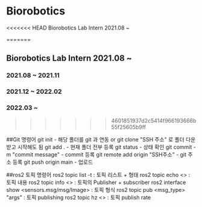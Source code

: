 # Biorobotics
<<<<<<< HEAD
Biorobotics Lab Intern 2021.08 ~

=======
## Biorobotics Lab Intern 2021.08 ~
### 2021.08 ~ 2021.11

### 2021.12 ~ 2022.02

### 2022.03 ~ 
>>>>>>> 4601851937d2c5414f966193666b55f25605b9ff


##Git 명령어
git init - 해당 폴더를 git 과 연동 or git clone "SSH 주소" 로 폴더 다운받고 시작해도 됨
git add . - 현재 폴더 전부 등록
git status - 상태 확인
git commit -m "commit message" - commit 등록
git remote add origin "SSH주소" - git 주소 등록
git push origin main - 업로드

##ros2 토픽 명령어
ros2 topic list -t : 토픽 리스트 + 형태
ros2 topic echo <> : 토픽 내용
ros2 topic info <> : 토픽의 Publisher + subscriber
ros2 interface show <sensors.msg/msg/Image> : 토픽 형식
ros2 topic pub <topic name> <msg_type> "args" : 토픽 publishing
ros2 topic hz <> : 토픽 publish rate
